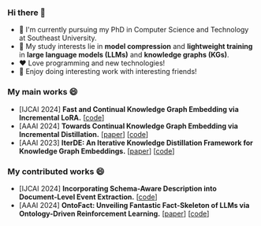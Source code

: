### Hi there 👋
- 🔭 I'm currently pursuing my PhD in Computer Science and Technology at Southeast University. 
- 🌱 My study interests lie in **model compression** and **lightweight training** in **large language models (LLMs)** and **knowledge graphs (KGs)**.
- ❤️ Love programming and new technologies!
- 👯 Enjoy doing interesting work with interesting friends! 


<!--
**ljj-007/ljj-007** is a ✨ _special_ ✨ repository because its `README.md` (this file) appears on your GitHub profile.

Here are some ideas to get you started:

- 🔭 I’m currently working on ...
- 🌱 I’m currently learning ...
- 👯 I’m looking to collaborate on ...
- 🤔 I’m looking for help with ...
- 💬 Ask me about ...
- 📫 How to reach me: ...
- 😄 Pronouns: ...
- ⚡ Fun fact: ...
-->

### My main works 😄
- [IJCAI 2024] **Fast and Continual Knowledge Graph Embedding via Incremental LoRA.** [[code](https://github.com/seukgcode/FastKGE)]
- [AAAI 2024] **Towards Continual Knowledge Graph Embedding via Incremental Distillation.** [[paper](https://ojs.aaai.org/index.php/AAAI/article/view/28722)] [[code](https://github.com/seukgcode/IncDE)]
- [AAAI 2023] **IterDE: An Iterative Knowledge Distillation Framework for Knowledge Graph Embeddings.** [[paper](https://ojs.aaai.org/index.php/AAAI/article/view/25570)] [[code](https://github.com/seukgcode/IterDE)]

### My contributed works 😄
- [IJCAI 2024] **Incorporating Schema-Aware Description into Document-Level Event Extraction.** [[code](https://github.com/TheoryRhapsody/SEELE)]
- [AAAI 2024] **OntoFact: Unveiling Fantastic Fact-Skeleton of LLMs via Ontology-Driven Reinforcement Learning.** [[paper](https://ojs.aaai.org/index.php/AAAI/article/view/29859)] [[code](https://github.com/seukgcode/OntoFact)]


<!--
[![Top Langs](https://github-readme-stats.vercel.app/api/top-langs/?username=ljj-007&layout=compact)](https://github.com/anuraghazra/github-readme-stats)
-->
